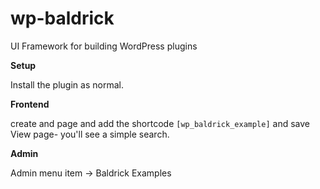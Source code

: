 wp-baldrick
===========

UI Framework for building WordPress plugins


**Setup**

Install the plugin as normal.

**Frontend**

create and page and add the shortcode ```[wp_baldrick_example]``` and save
View page- you'll see a simple search.

**Admin**

Admin menu item -> Baldrick Examples
